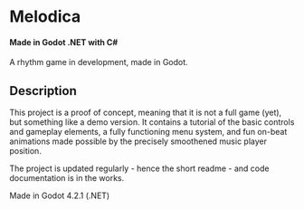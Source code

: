 # Melodica

#### Made in Godot .NET with C#
 
A rhythm game in development, made in Godot.

## Description

This project is a proof of concept, meaning that it is not a full game (yet), but something like a demo version. It contains a tutorial of the basic controls and gameplay elements, a fully functioning menu system, and fun on-beat animations made possible by the precisely smoothened music player position.

The project is updated regularly - hence the short readme - and code documentation is in the works.

Made in Godot 4.2.1 (.NET)
